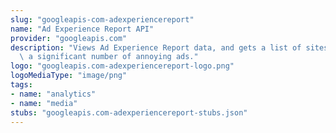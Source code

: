 ```yaml
---
slug: "googleapis-com-adexperiencereport"
name: "Ad Experience Report API"
provider: "googleapis.com"
description: "Views Ad Experience Report data, and gets a list of sites that have\
  \ a significant number of annoying ads."
logo: "googleapis.com-adexperiencereport-logo.png"
logoMediaType: "image/png"
tags:
- name: "analytics"
- name: "media"
stubs: "googleapis.com-adexperiencereport-stubs.json"
---
```

